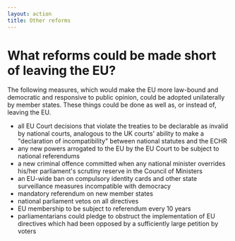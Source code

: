 ```yaml
---
layout: action
title: Other reforms
---
```


What reforms could be made short of leaving the EU?
===================================================

The following measures, which would make the EU more law-bound and democratic
and responsive to public opinion, could be adopted unilaterally by member
states. These things could be done as well as, or instead of, leaving the EU.

* all EU Court decisions that violate the treaties to be declarable as 
  invalid by national courts, analogous to the UK courts' ability to make a 
  "declaration of incompatibility" between national statutes and the ECHR
* any new powers arrogated to the EU by the EU Court to be subject to 
  national referendums
* a new criminal offence committed when any national minister overrides 
  his/her parliament's scrutiny reserve in the Council of Ministers
* an EU-wide ban on compulsory identity cards and other state surveillance 
  measures incompatible with democracy
* mandatory referendum on new member states
* national parliament vetos on all directives
* EU membership to be subject to referendum every 10 years
* parliamentarians could pledge to obstruct the implementation of EU directives
  which had been opposed by a sufficiently large petition by voters